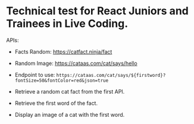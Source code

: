 # Technical test for React Juniors and Trainees in Live Coding.

APIs:

- Facts Random: https://catfact.ninja/fact
- Random Image: https://cataas.com/cat/says/hello

- Endpoint to use: `https://cataas.com/cat/says/${firstword}?fontSize=50&fontColor=red&json=true`

- Retrieve a random cat fact from the first API.

- Retrieve the first word of the fact.

- Display an image of a cat with the first word.